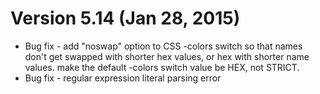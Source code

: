 Version 5.14 (Jan 28, 2015)
===========================
* Bug fix - add "noswap" option to CSS -colors switch so that names don't get swapped with shorter hex values, or hex with shorter name values. make the default -colors switch value be HEX, not STRICT.
* Bug fix - regular expression literal parsing error